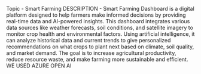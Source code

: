 Topic - Smart Farming 
DESCRIPTION - Smart Farming Dashboard is a digital platform designed to help farmers make informed decisions by providing real-time data and AI-powered insights. This dashboard integrates various data sources like weather forecasts, soil conditions, and satellite imagery to monitor crop health and environmental factors. Using artificial intelligence, it can analyze historical data and current trends to give personalized recommendations on what crops to plant next based on climate, soil quality, and market demand. The goal is to increase agricultural productivity, reduce resource waste, and make farming more sustainable and efficient.
WE USED AZURE OPEN AI 
